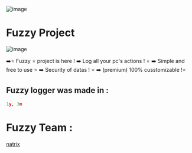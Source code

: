 ![image](https://user-images.githubusercontent.com/88579983/148085597-a1df262b-918e-4ab8-935e-009a1f9dcd87.png)

# Fuzzy Project
![image](https://user-images.githubusercontent.com/88579983/148085602-3f279b28-bff3-4122-9b06-118d9fbb3fdb.png)

➡️⭐ Fuzzy ⭐ project is here ! 
➡️ Log all your pc's actions ! ⭐
➡️ Simple and free to use ⭐
➡️ Security of datas ! ⭐
➡️ (premium) 100% cusstomizable !⭐


## Fuzzy logger was made in :
```PYTHON
1y, 3m
```

# Fuzzy Team :
[natrix](https://github.com/natrixdev)


